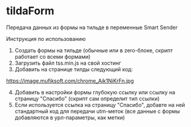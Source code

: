 # tildaForm
Передача данных из формы на тильде в переменные Smart Sender


Инструкция по использованию
1. Создать формы на тильде (обычные или в zero-блоке, скрипт работает со всеми формами)
2. Загрузить файл tss.min.js на свой хостинг
3. Добавить на странице тилды следующий код:
<script src="https://api.mufiksoft.com/js/tss.min.js"></script>
<script>
    tssDeepLink("ВАШ ДОМЕН", true, {
        variables: {
            referer: "site.com/qwerty",
        },
    })
</script>
https://image.mufiksoft.com/chrome_Aik1NiKrFn.jpg

4. Добавить в настройки формы глубокую ссылку или ссылку на страницу "Спасибо" (скрипт сам определит тип ссылки)
5. Если используется ссылка на страницу "Спасибо", добавте на ней стандартный код для передачи utm-меток (все данные с формы добавляются в урл-параметры, как метки)

